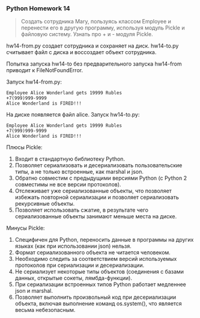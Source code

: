 ### Python Homework 14

>  Создать сотрудника Mary, пользуясь классом Employee и перенести его в другую программу, используя модуль Pickle и файловую систему.
Узнать про + и - модуля Pickle.

hw14-from.py создает сотрудника и сохраняет на диск.
hw14-to.py считывает файл с диска и воссоздает объект сотрудника.

Попытка запуска hw14-to без предварительного запуска hw14-from приводит к FileNotFoundError.

Запуск hw14-from.py:
```
Employee Alice Wonderland gets 19999 Rubles
+7(999)999-9999
Alice Wonderland is FIRED!!!
```
На диске появляется файл alice.
Запуск hw14-to.py:
```
Employee Alice Wonderland gets 19999 Rubles
+7(999)999-9999
Alice Wonderland is FIRED!!!
```

Плюсы Pickle:
1. Входит в стандартную библиотеку Python.
2. Позволяет сериализовать и десериализовать пользовательские типы, а не только встроенные, как marshal и json.
3. Обратно совместим с предыдущими версиями Python (c Python 2 совместимы не все версии протоколов).
4. Отслеживает уже сериализованные объекты, что позволяет избежать повторной сериализации и позволяет сериализовать рекурсивные объекты.
5. Позволяет использовать сжатие, в результате чего сериализованные объекты занимают меньше места на диске.

Минусы Pickle:
1. Специфичен для Python, переносить данные в программы на других языках (как при использовании json) нельзя.
2. Формат сериализованного объекта не читается человеком.
3. Необходимо следить за соответствием версий используемых протоколов при сериализации и десериализации.
4. Не сериализует некоторые типы объектов (соединения с базами данных, открытые сокеты, лямбда-функции).
5. При сериализации встроенных типов Python работает медленнее json и marshal.
6. Позволяет выполнить произвольный код при десериализации объекта, включая выполнение команд os.system(), что является весьма небезопасным.